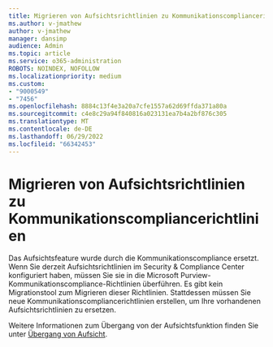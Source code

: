 ```yaml
---
title: Migrieren von Aufsichtsrichtlinien zu Kommunikationscompliancerichtlinien
ms.author: v-jmathew
author: v-jmathew
manager: dansimp
audience: Admin
ms.topic: article
ms.service: o365-administration
ROBOTS: NOINDEX, NOFOLLOW
ms.localizationpriority: medium
ms.custom:
- "9000549"
- "7456"
ms.openlocfilehash: 8884c13f4e3a20a7cfe1557a62d69ffda371a80a
ms.sourcegitcommit: c4e8c29a94f840816a023131ea7b4a2bf876c305
ms.translationtype: MT
ms.contentlocale: de-DE
ms.lasthandoff: 06/29/2022
ms.locfileid: "66342453"
---
```

# <a name="migrate-supervision-policies-to-communication-compliance-policies"></a>Migrieren von Aufsichtsrichtlinien zu Kommunikationscompliancerichtlinien

Das Aufsichtsfeature wurde durch die Kommunikationscompliance ersetzt. Wenn Sie derzeit Aufsichtsrichtlinien im Security & Compliance Center konfiguriert haben, müssen Sie sie in die Microsoft Purview-Kommunikationscompliance-Richtlinien überführen. Es gibt kein Migrationstool zum Migrieren dieser Richtlinien. Stattdessen müssen Sie neue Kommunikationscompliancerichtlinien erstellen, um Ihre vorhandenen Aufsichtsrichtlinien zu ersetzen.

Weitere Informationen zum Übergang von der Aufsichtsfunktion finden Sie unter [Übergang von Aufsicht](https://go.microsoft.com/fwlink/?linkid=2128750).
